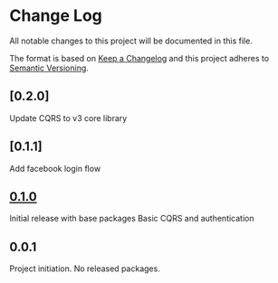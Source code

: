 # Change Log
All notable changes to this project will be documented in this file.

The format is based on [Keep a Changelog](http://keepachangelog.com/)
and this project adheres to [Semantic Versioning](http://semver.org/).

## [0.2.0]
Update CQRS to v3 core library
## [0.1.1]
Add facebook login flow
## [0.1.0]
Initial release with base packages
Basic CQRS and authentication
## 0.0.1
Project initiation. No released packages.

[0.1.0]: https://bitbucket.org/leancode-team/core-js-library/branches/compare/v0.1.0%0Dv0.0.1
